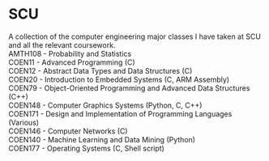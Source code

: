 # SCU
A collection of the computer engineering major classes I have taken at SCU and all the relevant coursework.\
AMTH108 - Probability and Statistics\
COEN11 - Advanced Programming (C)\
COEN12 - Abstract Data Types and Data Structures (C)\
COEN20 - Introduction to Embedded Systems (C, ARM Assembly)\
COEN79 - Object-Oriented Programming and Advanced Data Structures (C++)\
COEN148 - Computer Graphics Systems (Python, C, C++)\
COEN171 - Design and Implementation of Programming Languages (Various)\
COEN146 - Computer Networks (C)\
COEN140 - Machine Learning and Data Mining (Python)\
COEN177 - Operating Systems (C, Shell script)
